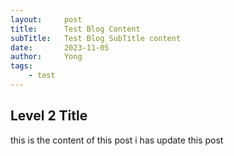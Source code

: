 ```yaml
---
layout: 	post
title: 		Test Blog Content
subTitle: 	Test Blog SubTitle content
date: 		2023-11-05
author:     Yong
tags:
    - test
---
```


## Level 2 Title

this is the content of this post
i has update this post
